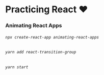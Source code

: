 # Practicing React ❤️

### Animating React Apps

###### `npx create-react-app animating-react-apps`

###### `yarn add react-transition-group`

###### `yarn start`
